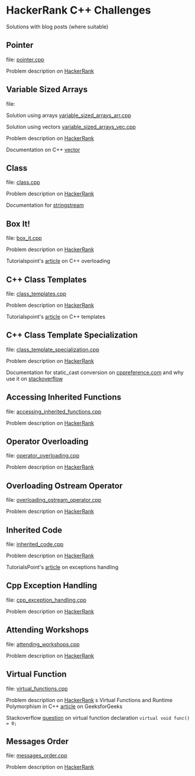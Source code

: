 # HackerRank C++ Challenges

Solutions with blog posts (where suitable)

## Pointer

file: [pointer.cpp](/pointer.cpp)

Problem description on [HackerRank](https://www.hackerrank.com/challenges/c-tutorial-pointer/problem "pointers@HR")

## Variable Sized Arrays

file: 

Solution using arrays [variable_sized_arrays_arr.cpp](/variable_sized_arrays_arr.cpp)

Solution using vectors [variable_sized_arrays_vec.cpp](/variable_sized_arrays_vec.cpp)

Problem description on [HackerRank](https://www.hackerrank.com/challenges/variable-sized-arrays/problem "pointers@HR") 

Documentation on C++ [vector](http://www.cplusplus.com/reference/vector/vector/ "vector@cplusplus.com")

## Class

file: [class.cpp](/class.cpp)

Problem description on [HackerRank](https://www.hackerrank.com/challenges/c-tutorial-class/problem "class@HR")

Documentation for [stringstream](http://www.cplusplus.com/reference/sstream/stringstream/ "ss@cplusplus.com")

## Box It!

file: [box_it.cpp](/box_it.cpp)

Problem description on [HackerRank](https://www.hackerrank.com/challenges/box-it/problem "boxit@HR")

Tutorialspoint's [article](https://www.tutorialspoint.com/cplusplus/cpp_overloading.htm) on C++ overloading

## C++ Class Templates

file: [class_templates.cpp](/class_templates.cpp)

Problem description on [HackerRank](https://www.hackerrank.com/challenges/c-class-templates/problem "classtemplates@HR")

Tutorialspoint's [article](https://www.tutorialspoint.com/cplusplus/cpp_templates.htm) on C++ templates 

## C++ Class Template Specialization

file: [class_template_specialization.cpp](/class_template_specialization.cpp)

Problem description on [HackerRank](https://www.hackerrank.com/challenges/cpp-class-template-specialization/problem "classtemplatespec@HR")

Documentation for static_cast conversion on [cppreference.com](https://en.cppreference.com/w/cpp/language/static_cast) and why use it on [stackoverflow](https://stackoverflow.com/questions/103512/why-use-static-castintx-instead-of-intx)

## Accessing Inherited Functions

file: [accessing_inherited_functions.cpp](/accessing_inherited_functions.cpp)

Problem description on [HackerRank](https://www.hackerrank.com/challenges/accessing-inherited-functions/problem "aif@HR")

## Operator Overloading

file: [operator_overloading.cpp](/operator_overloading.cpp)

Problem description on [HackerRank](https://www.hackerrank.com/challenges/operator-overloading/problem "op_overload@HR")

## Overloading Ostream Operator

file: [overloading_ostream_operator.cpp](/overloading_ostream_operator.cpp)

Problem description on [HackerRank](https://www.hackerrank.com/challenges/overloading-ostream-operator/problem "ooo@HR")

## Inherited Code

file: [inherited_code.cpp](/inherited_code.cpp)

Problem description on [HackerRank](https://www.hackerrank.com/challenges/inherited-code/problem "inherited_code@HR")

TutorialsPoint's [article](https://www.tutorialspoint.com/cplusplus/cpp_exceptions_handling.htm) on exceptions handling

## Cpp Exception Handling

file: [cpp_exception_handling.cpp](/cpp_exception_handling.cpp)

Problem description on [HackerRank](https://www.hackerrank.com/challenges/cpp-exception-handling/problem "exception_handling@HR")

## Attending Workshops

file: [attending_workshops.cpp](/attending_workshops.cpp)

Problem description on [HackerRank](https://www.hackerrank.com/challenges/attending-workshops/problem "attending_workshops@HR")

## Virtual Function

file: [virtual_functions.cpp](/virtual_functions.cpp)

Problem description on [HackerRank](https://www.hackerrank.com/challenges/virtual-functions/problem "virtual_functions@HR")
s
Virtual Functions and Runtime Polymorphism in C++ [article](https://www.geeksforgeeks.org/virtual-functions-and-runtime-polymorphism-in-c-set-1-introduction/) on GeeksforGeeks

Stackoverflow [question](https://stackoverflow.com/questions/2523203/c-header-file-and-function-declaration-ending-in-0) on virtual function declaration `virtual void func() = 0; ` 

## Messages Order

file: [messages_order.cpp](/messages_order.cpp)

Problem description on [HackerRank](https://www.hackerrank.com/challenges/messages-order/problem "messages_order@HR")